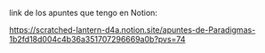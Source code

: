 link de los apuntes que tengo en Notion:

https://scratched-lantern-d4a.notion.site/apuntes-de-Paradigmas-1b2fd18d004c4b36a351707296669a0b?pvs=74
